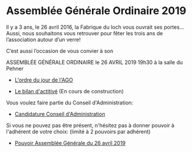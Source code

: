 # Assemblée Générale Ordinaire 2019

Il y a 3 ans, le 26 avril 2016, la Fabrique du loch vous ouvrait ses portes…
Aussi, nous souhaitons vous retrouver pour fêter les trois ans de l’association autour d’un verre!

C’est aussi l’occasion de vous convier à son

ASSEMBLÉE GÉNÉRALE ORDINAIRE
le 26 AVRIL 2019 19h30
à la salle du Pehner


- [L'ordre du jour de l'AGO](ordre-du-jour.md)

- [Le bilan d'actitivé](bilan.md) (En cours de construction)

Vous voulez faire partie du Conseil d'Administration:

  - [Candidature Conseil d'Administration](https://framaforms.org/candidature-au-conseil-dadministration-la-fabrique-du-loch-1554995370)

Si vous ne pouvez pas être présent, n'hésitez pas à donner pouvoir à l'adhérent de votre choix:
(limité à 2 pouvoirs par adhérent)

- [Pouvoir Assemblée Générale du 26 avril 2019](pouvoir.pdf)
